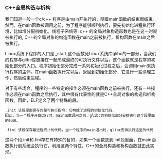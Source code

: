 ### C++全局构造与析构

我们知道一般一个c/c++ 程序是由main开执行的，随着main函数的结束而结束。然而，在main函数被调用之前，为了程序能够顺利执行，要先初始化进程执行环境，比如堆分配初始化，线程子系统等. c++ 的全局对象构造函数也是在这一时期被执行的, C++的全局对象的构造函数在main之前被执行，析构函数在main之后被执行。

Linux系统下程序的入口是 _start,这个函数死Linux系统库glibc的一部分，当我们的程序与glibc库链接在一起形成最终的可执行文件以后，这个函数就是程序的初始化部分的入口。程序初始化部分完成一系列初始化过程之后，会调用main来执行程序的主体。在main函数执行完以后，返回到初始化部分，它进行一些清理工作，然后结束进程。

对于有些场合，程序的一些特定的操作必须在main函数之前被执行，还有一些操作必须在main函数之后执行，其中很有代表性的就是C++全局对象的构造和析构函数。因此，ELF定义了两个特殊的段。

```
.init 该段里面保存的是可执行指令，它构成了进程的初始化代码，
因此，当一个程序开始运行时，main函数调用之前，glibc的初始化部分安排执行这个段里面的代码。

.fini 该段保存着进程终止的代码，当一个程序的main退出时，glibc安排执行这里的代码
```

这两个段.init和.fini存在有特殊的目的，如果一个函数放到.init段里面，在main函数执行前系统会执行它。利用这两个特性，C++的全局构造和析构函数就由此实现。


